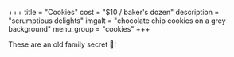 +++
title = "Cookies"
cost = "$10 / baker's dozen"
description = "scrumptious delights"
imgalt = "chocolate chip cookies on a grey background"
menu_group = "cookies"
+++

These are an old family secret 🤫!

